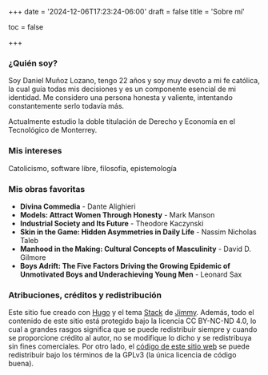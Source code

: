 +++
date = '2024-12-06T17:23:24-06:00'
draft = false
title = 'Sobre mí'

toc = false

+++

### ¿Quién soy?

Soy Daniel Muñoz Lozano, tengo 22 años y soy muy devoto a mi
fe católica, la cual guía todas mis decisiones y es un
componente esencial de mi identidad. Me considero una
persona honesta y valiente, intentando constantemente serlo
todavía más.

Actualmente estudio la doble titulación de Derecho y
Economía en el Tecnológico de Monterrey.


### Mis intereses
Catolicismo, software libre, filosofía, epistemología

### Mis obras favoritas
- **Divina Commedia** - Dante Alighieri
- **Models: Attract Women Through Honesty** - Mark Manson
- **Industrial Society and Its Future** - Theodore Kaczynski
- **Skin in the Game: Hidden Asymmetries in Daily Life** - Nassim Nicholas Taleb
- **Manhood in the Making: Cultural Concepts of Masculinity** - David D. Gilmore
- **Boys Adrift: The Five Factors Driving the Growing Epidemic of Unmotivated Boys and Underachieving Young Men** - Leonard Sax

### Atribuciones, créditos y redistribución
Este sitio fue creado con [Hugo](https://gohugo.io) y el
tema [Stack](https://github.com/CaiJimmy/hugo-theme-stack)
de [Jimmy](https://jimmycai.com). Además, todo el contenido
de este sitio está protegido bajo la licencia CC BY-NC-ND
4.0, lo cual a grandes rasgos significa que se puede
redistribuir siempre y cuando se proporcione crédito al
autor, no se modifique lo dicho y se redistribuya sin fines
comerciales. Por otro lado, el [código de este sitio
web](https://github.com/danielml-mx/danielml.mx) se puede
redistribuir bajo los términos de la GPLv3 (la única
licencia de código buena).
